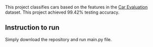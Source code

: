 This project classifies cars based on the features in the [Car Evaluation](https://archive.ics.uci.edu/ml/datasets/car+evaluation) dataset. This project achieved 99.42% testing accuracy.

## Instruction to run

Simply download the repository and run main.py file.
